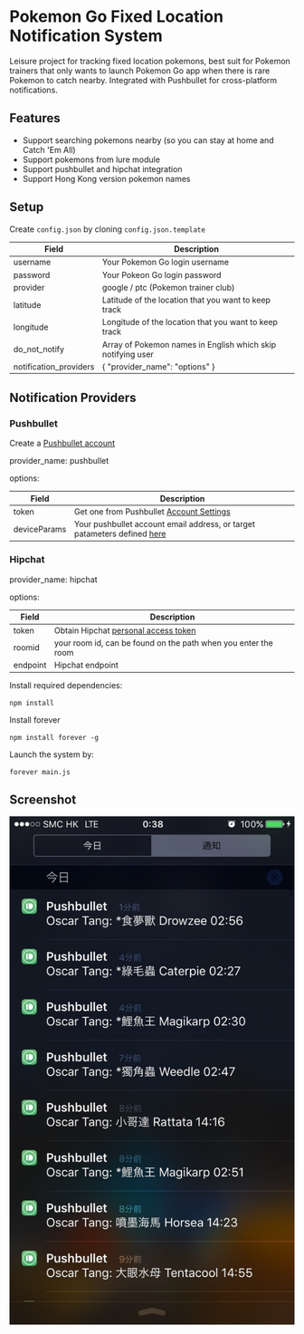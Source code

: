 # Pokemon Go Fixed Location Notification System
Leisure project for tracking fixed location pokemons, best suit for Pokemon trainers that only wants to launch Pokemon Go app when there is rare Pokemon to catch nearby. Integrated with Pushbullet for cross-platform notifications.

## Features
* Support searching pokemons nearby (so you can stay at home and Catch 'Em All)
* Support pokemons from lure module
* Support pushbullet and hipchat integration
* Support Hong Kong version pokemon names

## Setup
Create `config.json` by cloning `config.json.template`

Field | Description
--- | ---
username | Your Pokemon Go login username
password | Your Pokeon Go login password
provider | google / ptc (Pokemon trainer club)
latitude | Latitude of the location that you want to keep track
longitude | Longitude of the location that you want to keep track
do_not_notify | Array of Pokemon names in English which skip notifying user
notification_providers | { "provider_name": "options" }

## Notification Providers
### Pushbullet
Create a [Pushbullet account](https://www.pushbullet.com)

provider_name: pushbullet

options:

Field | Description
--- | ---
token | Get one from Pushbullet [Account Settings](https://www.pushbullet.com/#settings/account)
deviceParams | Your pushbullet account email address, or target patameters defined [here](https://docs.pushbullet.com/#create-push)

### Hipchat
provider_name: hipchat

options:

Field | Description
--- | ---
token | Obtain Hipchat [personal access token](https://www.hipchat.com/account/api)
roomid | your room id, can be found on the path when you enter the room
endpoint | Hipchat endpoint

Install required dependencies:
```
npm install
```

Install forever
```
npm install forever -g
```

Launch the system by:
```
forever main.js
```

## Screenshot
![screenshot1](docs/screenshot1.jpg)